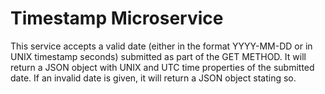 # Timestamp Microservice

This service accepts a valid date (either in the format YYYY-MM-DD or in UNIX timestamp seconds) submitted as part of the GET METHOD. It will return a JSON object with UNIX and UTC time properties of the submitted date. If an invalid date is given, it will return a JSON object stating so.   